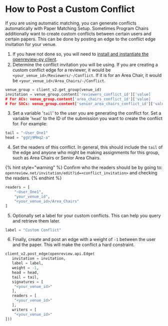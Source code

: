 # How to Post a Custom Conflict

If you are using automatic matching, you can generate conflicts automatically with Paper Matching Setup. Sometimes Program Chairs additionally want to create custom conflicts between certain users and certain papers. This can be done by posting an edge to the conflict edge invitation for your venue.&#x20;

1. If you have not done so, you will need to [install and instantiate the openreview-py client](../../getting-started/using-the-api/installing-and-instantiating-the-python-client.md).
2. Determine the conflict invitation you will be using. If you are creating a custom conflict edge for a reviewer, it would be `<your_venue_id>/Reviewers/-/Conflict`. If it is for an Area Chair, it would be `<your_venue_id>/Area_Chairs/-/Conflict`.

```python
venue_group = client_v2.get_group(venue_id)
invitation = venue_group.content['reviewers_conflict_id']['value]
# For ACs: venue_group.content['area_chairs_conflict_id']['value]
# For SACs: venue_group.content['senior_area_chairs_conflict_id']['value]
```

3. Set a variable '`tail`' to the user you are generating the conflict for. Set a variable '`head`' to the ID of the submission you want to create the conflict for. For example:

```python
tail = "~User_One1"
head = "ggVj9Mmq2-a"
```

4. Set the readers of this conflict. In general, this should include the `tail` of the edge and anyone who might be making assignments for this group, such as Area Chairs or Senior Area Chairs.

{% hint style="warning" %}
Confirm who the readers should be by going to: `openreview.net/invitation/edit?id=<conflict_invitation>` and checking the readers.
{% endhint %}

```python
readers = [
    "~User_One1", 
    "your_venue_id",
    "<your_venue_id>/Area_Chairs"
]
```

5. Optionally set a label for your custom conflicts. This can help you query and retrieve them later.&#x20;

```python
label = "Custom Conflict"
```

6. Finally, create and post an edge with a weight of `-1` between the user and the paper. This will make the conflict a hard constraint.&#x20;

```python
client_v2.post_edge(openreview.api.Edge(
   invitation = invitation,
   label = label, 
   weight = -1, 
   head = head, 
   tail = tail,
   signatures = [
    "<your_venue_id>"
   ],
   readers = [
    "<your_venue_id>"
   ],
   writers = [
    "<your_venue_id>"
]))
```
